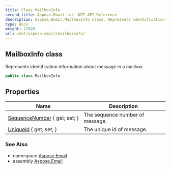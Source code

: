 ```yaml
---
title: Class MailboxInfo
second_title: Aspose.Email for .NET API Reference
description: Aspose.Email.MailboxInfo class. Represents identification information about message in a mailbox
type: docs
weight: 17920
url: /net/aspose.email/mailboxinfo/
---
```

## MailboxInfo class

Represents identification information about message in a mailbox.

```csharp
public class MailboxInfo
```

## Properties

| Name | Description |
| --- | --- |
| [SequenceNumber](../../aspose.email/mailboxinfo/sequencenumber/) { get; set; } | The sequence number of message. |
| [UniqueId](../../aspose.email/mailboxinfo/uniqueid/) { get; set; } | The unique id of message. |

### See Also

* namespace [Aspose.Email](../../aspose.email/)
* assembly [Aspose.Email](../../)


